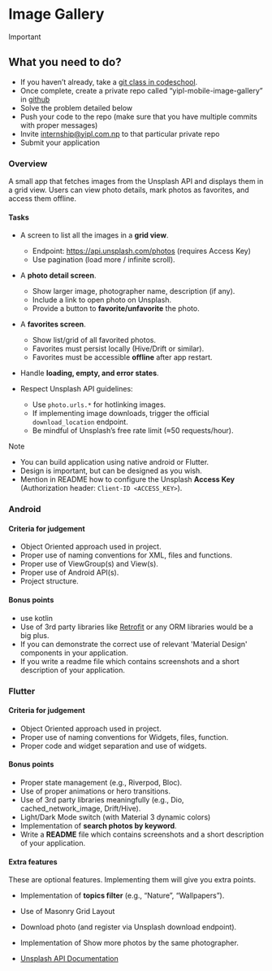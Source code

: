 # Image Gallery


>[!IMPORTANT]
> ## What you need to do?
> * If you haven’t already, take a [git class in codeschool](https://www.simplilearn.com/learn-git-basics-skillup).
> * Once complete, create a private repo called “yipl-mobile-image-gallery” in [github](https://github.com)
> * Solve the problem detailed below
> * Push your code to the repo (make sure that you have multiple commits with proper messages) 
> * Invite internship@yipl.com.np to that particular private repo
> * Submit your application

### Overview

A small app that fetches images from the Unsplash API and displays them in a grid view. 
Users can view photo details, mark photos as favorites, and access them offline.

#### Tasks

* A screen to list all the images in a **grid view**.  
   * Endpoint: https://api.unsplash.com/photos (requires Access Key)  
   * Use pagination (load more / infinite scroll).  

* A **photo detail screen**.  
   * Show larger image, photographer name, description (if any).  
   * Include a link to open photo on Unsplash.  
   * Provide a button to **favorite/unfavorite** the photo.  

* A **favorites screen**.  
   * Show list/grid of all favorited photos.  
   * Favorites must persist locally (Hive/Drift or similar).  
   * Favorites must be accessible **offline** after app restart.  

* Handle **loading, empty, and error states**.  

* Respect Unsplash API guidelines:  
   * Use `photo.urls.*` for hotlinking images.
   * If implementing image downloads, trigger the official `download_location` endpoint.  
   * Be mindful of Unsplash’s free rate limit (≈50 requests/hour).



>[!NOTE]
> * You can build application using native android or Flutter.
> * Design is important, but can be designed as you wish.
> * Mention in README how to configure the Unsplash **Access Key** (Authorization header: `Client-ID <ACCESS_KEY>`).

### Android

#### Criteria for judgement
* Object Oriented approach used in project.
* Proper use of naming conventions for XML, files and functions.
* Proper use of ViewGroup(s) and View(s).
* Proper use of Android API(s).
* Project structure.

#### Bonus points
* use kotlin
* Use of 3rd party libraries like [Retrofit](http://square.github.io/retrofit/) or any ORM libraries would be a big plus.
* If you can demonstrate the correct use of relevant 'Material Design' components in your application.
* If you write a readme file which contains screenshots and a short description of your application.

### Flutter


#### Criteria for judgement
* Object Oriented approach used in project.
* Proper use of naming conventions for Widgets, files, function.
* Proper code and widget separation and use of widgets.


#### Bonus points
* Proper state management (e.g., Riverpod, Bloc).  
* Use of proper animations or hero transitions.   
* Use of 3rd party libraries meaningfully (e.g., Dio, cached_network_image, Drift/Hive).  
* Light/Dark Mode switch (with Material 3 dynamic colors)
* Implementation of **search photos by keyword**. 
* Write a **README** file which contains screenshots and a short description of your application. 

#### Extra features
These are optional features. Implementing them will give you extra points.
* Implementation of **topics filter** (e.g., “Nature”, “Wallpapers”). 
* Use of Masonry Grid Layout 
* Download photo (and register via Unsplash download endpoint).
* Implementation of Show more photos by the same photographer.




* [Unsplash API Documentation](https://unsplash.com/documentation)

